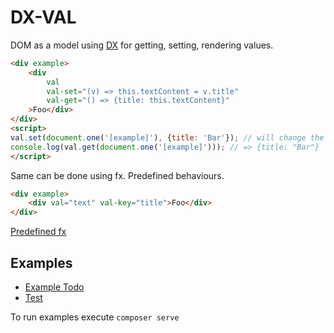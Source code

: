 # DX-VAL

DOM as a model using [DX](https://github.com/xtompie/dx) for getting, setting, rendering values.

```html
<div example>
    <div
        val
        val-set="(v) => this.textContent = v.title"
        val-get="() => {title: this.textContent}"
    >Foo</div>
</div>
<script>
val.set(document.one('[example]'), {title: 'Bar'}); // will change the DOM
console.log(val.get(document.one('[example]'))); // => {title: "Bar"}
</script>
```

Same can be done using fx. Predefined behaviours.

```html
<div example>
    <div val="text" val-key="title">Foo</div>
</div>
```

[Predefined fx](val.fx.php)

## Examples

- [Example Todo](example-todo.php)
- [Test](test.php)

To run examples execute `composer serve`
